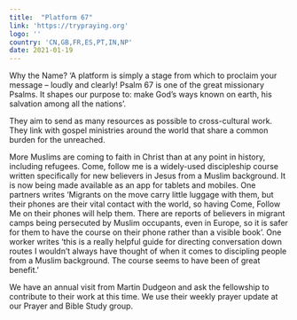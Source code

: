 ```yaml
---
title:  "Platform 67"
link: 'https://trypraying.org'
logo: ''
country: 'CN,GB,FR,ES,PT,IN,NP'
date: 2021-01-19
---
```

Why the Name?  ‘A platform is simply a stage from which to proclaim your message – loudly and clearly!  Psalm 67 is one of the great missionary Psalms.  It shapes our purpose to: make God’s ways known on earth, his salvation among all the nations’.  

They aim to send as many resources as possible to cross-cultural work.  They link with gospel ministries around the world that share a common burden for the unreached. 

More Muslims are coming to faith in Christ than at any point in history, including refugees.  Come, follow me is a widely-used discipleship course written specifically for new believers in Jesus from a Muslim background.  It is now being made available as an app for tablets and mobiles.  One partners writes ‘Migrants on the move carry little luggage with them, but their phones are their vital contact with the world, so having Come, Follow Me on their phones will help them.  There are reports of believers in migrant camps being persecuted by Muslim occupants, even in Europe, so it is safer for them to have the course on their phone rather than a visible book’.  One worker writes ‘this is a really helpful guide for directing conversation down routes I wouldn’t always have thought of when it comes to discipling people from a Muslim background.  The course seems to have been of great benefit.’

We have an annual visit from Martin Dudgeon and ask the fellowship to contribute to their work at this time.  We use their weekly prayer update at our Prayer and Bible Study group.